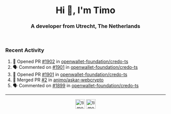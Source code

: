 <h1 align="center">Hi 👋, I'm Timo</h1>
<h3 align="center">A developer from Utrecht, The Netherlands</h3>
<br/>
<!-- https://github.com/rahuldkjain/github-profile-readme-generator --!>

<!--  <p align="left"><img src="https://github-readme-stats.vercel.app/api?username=timoglastra&show_icons=true&count_private=true&" alt="timoglastra" /></p> --!>

<!--
Github language stats
<p align="left"><img src="https://github-readme-stats.vercel.app/api/top-langs/?username=timoglastra&layout=compact" alt="timoglastra" /><p>
-->

<!-- Codestats language stats -->
<!-- <p align="left"><img src="https://codestats-readme.vercel.app/api/top-langs/?username=timoglastra&layout=compact&language_count=12" alt="timoglastra" /><p>    --!>
  
<h3>Recent Activity</h3>

<!--START_SECTION:activity-->
1. 💪 Opened PR [#1902](https://github.com/openwallet-foundation/credo-ts/pull/1902) in [openwallet-foundation/credo-ts](https://github.com/openwallet-foundation/credo-ts)
2. 🗣 Commented on [#1901](https://github.com/openwallet-foundation/credo-ts/pull/1901#issuecomment-2171651765) in [openwallet-foundation/credo-ts](https://github.com/openwallet-foundation/credo-ts)
3. 💪 Opened PR [#1901](https://github.com/openwallet-foundation/credo-ts/pull/1901) in [openwallet-foundation/credo-ts](https://github.com/openwallet-foundation/credo-ts)
4. 🎉 Merged PR [#2](https://github.com/animo/askar-webcrypto/pull/2) in [animo/askar-webcrypto](https://github.com/animo/askar-webcrypto)
5. 🗣 Commented on [#1899](https://github.com/openwallet-foundation/credo-ts/issues/1899#issuecomment-2167340281) in [openwallet-foundation/credo-ts](https://github.com/openwallet-foundation/credo-ts)
<!--END_SECTION:activity-->

---

<p align="center">
<a href="https://twitter.com/timoglastra" target="blank"><img align="center" src="https://cdn.jsdelivr.net/npm/simple-icons@3.0.1/icons/twitter.svg" alt="timoglastra" height="30" width="30" /></a>
<a href="https://linkedin.com/in/timoglastra" target="blank"><img align="center" src="https://cdn.jsdelivr.net/npm/simple-icons@3.0.1/icons/linkedin.svg" alt="timoglastra" height="30" width="30" /></a>
</p>



